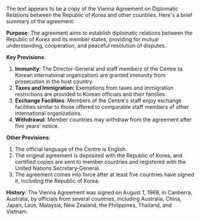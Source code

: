 The text appears to be a copy of the Vienna Agreement on Diplomatic Relations between the Republic of Korea and other countries. Here's a brief summary of the agreement:

**Purpose**: The agreement aims to establish diplomatic relations between the Republic of Korea and its member states, providing for mutual understanding, cooperation, and peaceful resolution of disputes.

**Key Provisions**:

1. **Immunity**: The Director-General and staff members of the Centre (a Korean international organization) are granted immunity from prosecution in the host country.
2. **Taxes and Immigration**: Exemptions from taxes and immigration restrictions are provided to Korean officials and their families.
3. **Exchange Facilities**: Members of the Centre's staff enjoy exchange facilities similar to those offered to comparable staff members of other international organizations.
4. **Withdrawal**: Member countries may withdraw from the agreement after five years' notice.

**Other Provisions**:

1. The official language of the Centre is English.
2. The original agreement is deposited with the Republic of Korea, and certified copies are sent to member countries and registered with the United Nations Secretary-General.
3. The agreement comes into force after at least five countries have signed it, including the Republic of Korea.

**History**: The Vienna Agreement was signed on August 1, 1968, in Canberra, Australia, by officials from several countries, including Australia, China, Japan, Laos, Malaysia, New Zealand, the Philippines, Thailand, and Vietnam.
